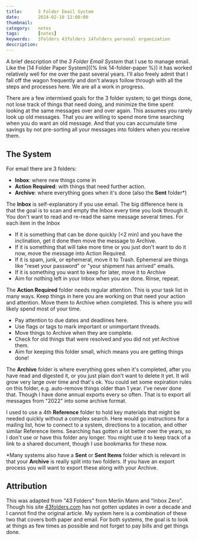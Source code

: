 ```yaml
---
title: 		3 Folder Email System
date: 		2024-02-10 12:00:00
thumbnail:
category:   notes
tags: 		[notes]
keywords:	3folders 43folders 14folders personal organization
description:
---
```

A brief description of the *3 Folder Email System* that I use to manage email. Like the [14 Folder Paper System]({% link 14-folder-paper %}) it has worked relatively well for me over the past several years. I'll also freely admit that I fall off the wagon frequently and don't always follow through with all the steps and processes here. We are all a work in progress.

There are a few intermixed goals for the 3 folder system; to get things done, not lose track of things that need doing, and minimize the time spent looking at the same messages over and over again. This assumes you rarely look up old messages. That you are willing to spend more time searching when you do want an old message. And that you can accumulate time savings by not pre-sorting all your messages into folders when you receive them.

## The System

For email there are 3 folders:

- **Inbox**: where new things come in
- **Action Required**: with things that need further action.
- **Archive**: where everything goes when it's done (also the **Sent** folder\*)

The **Inbox** is self-explanatory if you use email. The big difference here is that the goal is to scan and empty the Inbox every time you look through it. You don't want to read and re-read the same message several times. For each item in the Inbox

- If it is something that can be done quickly (<2 min) and you have the inclination, get it done then move the message to Archive.
- If it is something that will take more time or you just don't want to do it now, move the message into Action Required.
- If it is spam, junk, or ephemeral, move it to Trash. Ephemeral are things like "reset your password" or "your shipment has arrived" emails.
- If it is something you want to keep for later, move it to Archive
- Aim for nothing left in your Inbox when you are done. Rinse, repeat.

The **Action Required** folder needs regular attention. This is your task list in many ways. Keep things in here you are working on that need your action and attention. Move them to Archive when completed. This is where you will likely spend most of your time.

- Pay attention to due dates and deadlines here.
- Use flags or tags to mark important or unimportant threads.
- Move things to Archive when they are complete.
- Check for old things that were resolved and you did not yet Archive them.
- Aim for keeping this folder small, which means you are getting things done!

The **Archive** folder is where everything goes when it's completed, after you have read and digested it, or you just plain don't want to delete it yet. It will grow very large over time and that's ok. You could set some expiration rules on this folder, e.g. auto-remove things older than 1 year. I've never done that. Though I have done annual exports every so often. That is to export all messages from "2022" into some archive format.

I used to use a 4th **Reference** folder to hold key materials that might be needed quickly without a complex search. Here would go instructions for a mailing list, how to connect to a system, directions to a location, and other similar Reference items. Searching has gotten a lot better over the years, so I don't use or have this folder any longer. You might use it to keep track of a link to a shared document, though I use bookmarks for these now.

\*Many systems also have a **Sent** or **Sent Items** folder which is relevant in that your **Archive** is really split into two folders. If you have an export process you will want to export these along with your Archive.

## Attribution

This was adapted from "43 Folders" from Merlin Mann and "Inbox Zero". Though his site [43folders.com](https://www.43folders.com) has not gotten updates in over a decade and I cannot find the original article. My system here is a combination of these two that covers both paper and email. For both systems, the goal is to look at things as few times as possible and not forget to pay bills and get things done.
